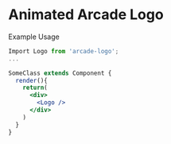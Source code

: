 # Animated Arcade Logo

Example Usage

```jsx
Import Logo from 'arcade-logo';
...

SomeClass extends Component {
  render(){
    return(
      <div>
        <Logo />
      </div>
    )
  }
}
```